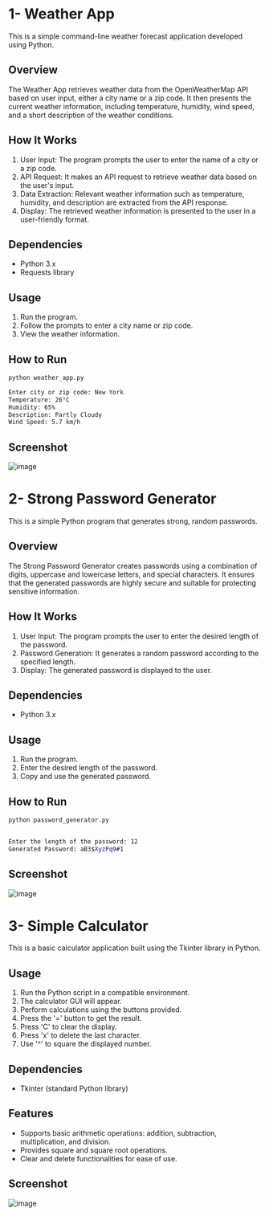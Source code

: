 # 1- Weather App

This is a simple command-line weather forecast application developed using Python.

## Overview

The Weather App retrieves weather data from the OpenWeatherMap API based on user input, either a city name or a zip code. It then presents the current weather information, including temperature, humidity, wind speed, and a short description of the weather conditions.

## How It Works

1. User Input: The program prompts the user to enter the name of a city or a zip code.
2. API Request: It makes an API request to retrieve weather data based on the user's input.
3. Data Extraction: Relevant weather information such as temperature, humidity, and description are extracted from the API response.
4. Display: The retrieved weather information is presented to the user in a user-friendly format.

## Dependencies

- Python 3.x
- Requests library

## Usage

1. Run the program.
2. Follow the prompts to enter a city name or zip code.
3. View the weather information.

## How to Run

```bash
python weather_app.py

Enter city or zip code: New York
Temperature: 26°C
Humidity: 65%
Description: Partly Cloudy
Wind Speed: 5.7 km/h
```

## Screenshot

![image](https://github.com/abdullahnaveedan/Codesoft/assets/128359566/60f07b45-2f0a-403a-9c4e-cf5d11a9ca33)



# 2- Strong Password Generator

This is a simple Python program that generates strong, random passwords.

## Overview

The Strong Password Generator creates passwords using a combination of digits, uppercase and lowercase letters, and special characters. It ensures that the generated passwords are highly secure and suitable for protecting sensitive information.

## How It Works

1. User Input: The program prompts the user to enter the desired length of the password.
2. Password Generation: It generates a random password according to the specified length.
3. Display: The generated password is displayed to the user.

## Dependencies

- Python 3.x

## Usage

1. Run the program.
2. Enter the desired length of the password.
3. Copy and use the generated password.

## How to Run

```bash
python password_generator.py


Enter the length of the password: 12
Generated Password: aB3$XyzPq9#1
```
## Screenshot 

![image](https://github.com/abdullahnaveedan/Codesoft/assets/128359566/2e1e7373-e061-4cd6-bf70-bd00b5cdfa45)

# 3- Simple Calculator

This is a basic calculator application built using the Tkinter library in Python.

## Usage

1. Run the Python script in a compatible environment.
2. The calculator GUI will appear.
3. Perform calculations using the buttons provided.
4. Press the '=' button to get the result.
5. Press 'C' to clear the display.
6. Press 'x' to delete the last character.
7. Use '^' to square the displayed number.

## Dependencies

- Tkinter (standard Python library)

## Features

- Supports basic arithmetic operations: addition, subtraction, multiplication, and division.
- Provides square and square root operations.
- Clear and delete functionalities for ease of use.

## Screenshot

![image](https://github.com/abdullahnaveedan/Codesoft/assets/128359566/b457bb5b-0bd1-4889-a9a3-05bc94e539c6)
